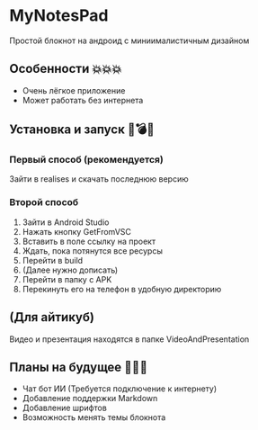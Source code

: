 # MyNotesPad #
Простой блокнот на андроид с миниималистичным дизайном


## Особенности 💥💥💥

- Очень лёгкое приложение
- Может работать без интернета


## Установка и запуск 🚀💣🧨

### Первый способ (рекомендуется)
Зайти в realises и скачать последнюю версию
### Второй способ
1. Зайти в Android Studio
2. Нажать кнопку GetFromVSC
3. Вставить в поле ссылку на проект
4. Ждать, пока потянутся все ресурсы
5. Перейти в build
6. (Далее нужно дописать)
7. Перейти в папку с APK
8. Перекинуть его на телефон в удобную директорию

## (Для айтикуб)
Видео и презентация находятся в папке VideoAndPresentation

## Планы на будущее 🤖🤖🤖
- Чат бот ИИ (Требуется подключение к интернету)
- Добавление поддержки Markdown
- Добавление шрифтов
- Возможность менять темы блокнота
